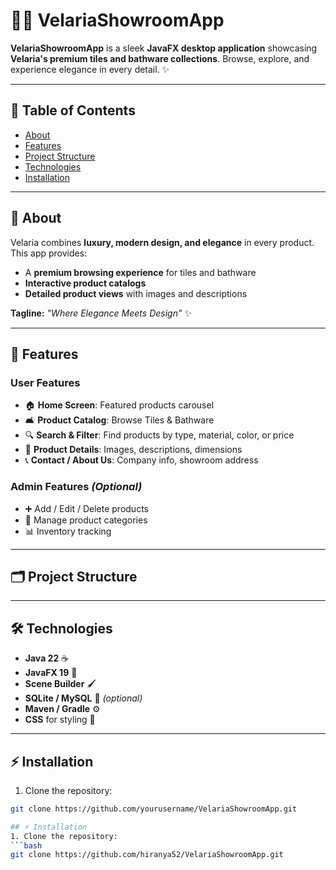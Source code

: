 # 🛁💎 VelariaShowroomApp

**VelariaShowroomApp** is a sleek **JavaFX desktop application** showcasing **Velaria's premium tiles and bathware collections**. Browse, explore, and experience elegance in every detail. ✨  

---

## 🌟 Table of Contents
- [About](#about)
- [Features](#features)
- [Project Structure](#project-structure)
- [Technologies](#technologies)
- [Installation](#installation)
<!--- [Usage](#usage)
- [Screenshots](#screenshots)
- [License](#license)-->

---

## 🌿 About
Velaria combines **luxury, modern design, and elegance** in every product. This app provides:  
- A **premium browsing experience** for tiles and bathware  
- **Interactive product catalogs**  
- **Detailed product views** with images and descriptions  

**Tagline:** *"Where Elegance Meets Design"* ✨  

---

## 🚀 Features

### **User Features**
- 🏠 **Home Screen**: Featured products carousel  
- 🛋️ **Product Catalog**: Browse Tiles & Bathware  
- 🔍 **Search & Filter**: Find products by type, material, color, or price  
- 📄 **Product Details**: Images, descriptions, dimensions  
- 📞 **Contact / About Us**: Company info, showroom address  

### **Admin Features** *(Optional)*
- ➕ Add / Edit / Delete products  
- 📁 Manage product categories  
- 📊 Inventory tracking  

---

## 🗂️ Project Structure

---

## 🛠️ Technologies
- **Java 22** ☕  
- **JavaFX 19** 🎨  
- **Scene Builder** 🖌️  
- **SQLite / MySQL** 💾 *(optional)*  
- **Maven / Gradle** ⚙️  
- **CSS** for styling 🎨  

---

## ⚡ Installation
1. Clone the repository:
```bash
git clone https://github.com/yourusername/VelariaShowroomApp.git

## ⚡ Installation
1. Clone the repository:
```bash
git clone https://github.com/hiranya52/VelariaShowroomApp.git
